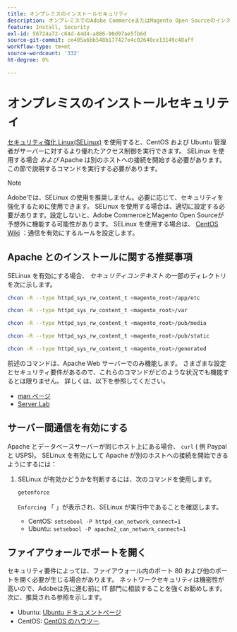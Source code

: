 ```yaml
---
title: オンプレミスのインストールセキュリティ
description: オンプレミスでのAdobe CommerceまたはMagento Open Sourceのインストールのセキュリティ姿勢を改善する方法について説明します。
feature: Install, Security
exl-id: 56724a72-c64d-44d4-a886-90d97ae5fb6d
source-git-commit: ce405a6bb548b177427e4c02640ce13149c48aff
workflow-type: tm+mt
source-wordcount: '332'
ht-degree: 0%

---
```


# オンプレミスのインストールセキュリティ

[セキュリティ強化 Linux(SELinux)](https://selinuxproject.org/page/Main_Page) を使用すると、CentOS および Ubuntu 管理者がサーバーに対するより優れたアクセス制御を実行できます。 SELinux を使用する場合 *および* Apache は別のホストへの接続を開始する必要があります。この節で説明するコマンドを実行する必要があります。

>[!NOTE]
>
>Adobeでは、SELinux の使用を推奨しません。必要に応じて、セキュリティを強化するために使用できます。 SELinux を使用する場合は、適切に設定する必要があります。設定しないと、Adobe CommerceとMagento Open Sourceが予想外に機能する可能性があります。 SELinux を使用する場合は、 [CentOS Wiki](https://wiki.centos.org/HowTos/SELinux) ：通信を有効にするルールを設定します。

## Apache とのインストールに関する推奨事項

SELinux を有効にする場合、 *セキュリティコンテキスト* の一部のディレクトリを次に示します。

```bash
chcon -R --type httpd_sys_rw_content_t <magento_root>/app/etc
```

```bash
chcon -R --type httpd_sys_rw_content_t <magento_root>/var
```

```bash
chcon -R --type httpd_sys_rw_content_t <magento_root>/pub/media
```

```bash
chcon -R --type httpd_sys_rw_content_t <magento_root>/pub/static
```

```bash
chcon -R --type httpd_sys_rw_content_t <magento_root>/generated
```

前述のコマンドは、Apache Web サーバーでのみ機能します。 さまざまな設定とセキュリティ要件があるので、これらのコマンドがどのような状況でも機能するとは限りません。 詳しくは、以下を参照してください。

* [man ページ](https://linux.die.net/man/8/httpd_selinux)
* [Server Lab](https://www.serverlab.ca/tutorials/linux/web-servers-linux/configuring-selinux-policies-for-apache-web-servers/)

## サーバー間通信を有効にする

Apache とデータベースサーバーが同じホスト上にある場合、 `curl` ( 例 Paypal と USPS)。
SELinux を有効にして Apache が別のホストへの接続を開始できるようにするには：

1. SELinux が有効かどうかを判断するには、次のコマンドを使用します。

   ```bash
   getenforce
   ```

   `Enforcing` 「 」が表示され、SELinux が実行中であることを確認します。

   * CentOS: `setsebool -P httpd_can_network_connect=1`
   * Ubuntu: `setsebool -P apache2_can_network_connect=1`

## ファイアウォールでポートを開く

セキュリティ要件によっては、ファイアウォール内のポート 80 および他のポートを開く必要が生じる場合があります。 ネットワークセキュリティは機密性が高いので、Adobeは先に進む前に IT 部門に相談することを強くお勧めします。 次に、推奨される参照を示します。

* Ubuntu: [Ubuntu ドキュメントページ](https://help.ubuntu.com/community/IptablesHowTo)
* CentOS: [CentOS のハウツー](https://wiki.centos.org/HowTos/Network/IPTables).
